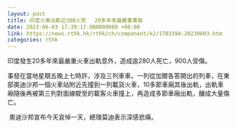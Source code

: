 ```yaml
---
layout: post
title: 印度火車出軌近300人死 　20多年來最嚴重事故
date: 2023-06-03 17:39:17.000000000 +08:00
link: https://news.rthk.hk/rthk/ch/component/k2/1703394-20230603.htm
categories: rthk
---
```


印度發生20多年來最嚴重火車出軌意外，造成逾280人死亡，900人受傷。

事發在當地星期五晚上七時許，涉及三列車車。一列從加爾各答開出的列車，在東部奧迪沙邦一個火車站附近先撞到一列載貨火車，10多節車廂其後出軌，出軌車廂隨後再被第三列對面線駛至的載客火車撞上，再造成多節車廂出軌，釀成大量傷亡。

 奧迪沙邦宣布今天哀悼一天，總理莫迪表示深感悲痛。
